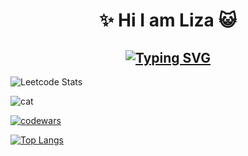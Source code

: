 <h1 align='center'> ✨ Hi I am Liza 😺 </h1>

<h2 align='center' ><a href="https://git.io/typing-svg"><img src="https://readme-typing-svg.demolab.com?font=Fira+Code&pause=1000&color=F7CD71&center=true&width=435&lines=I+am+frontend+developer+%F0%9F%98%BD" alt="Typing SVG" /></a></h2>

![Leetcode Stats](https://leetcard.jacoblin.cool/lizakobzeva)

<img src='https://avatars.mds.yandex.net/i?id=d3e4a68af1b8b4b1bcfb9e0aab890c1e_l-9211418-images-thumbs&n=13' alt='cat'/>

[![codewars](https://www.codewars.com/users/lizakobzeva/badges/large)](https://www.codewars.com/users/lizakobzeva) 

[![Top Langs](https://github-readme-stats.vercel.app/api/top-langs/?username=anuraghazra&layout=compact)](https://github.com/anuraghazra/github-readme-stats)
